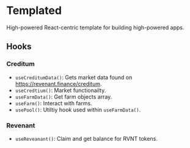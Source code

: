 # Templated

High-powered React-centric template for building high-powered apps.




## Hooks

### Creditum

- `useCreditumData()`: Gets market data found on https://revenant.finance/creditum.
- `useCredtium()`: Market functionailty.
- `useFarmData()`: Get farm objects array.
- `useFarm()`: Interact with farms.
- `usePool()`: Utiltiy hook used within `useFarmData()`.

### Revenant

- `useReveanant()`: Claim and get balance for RVNT tokens.